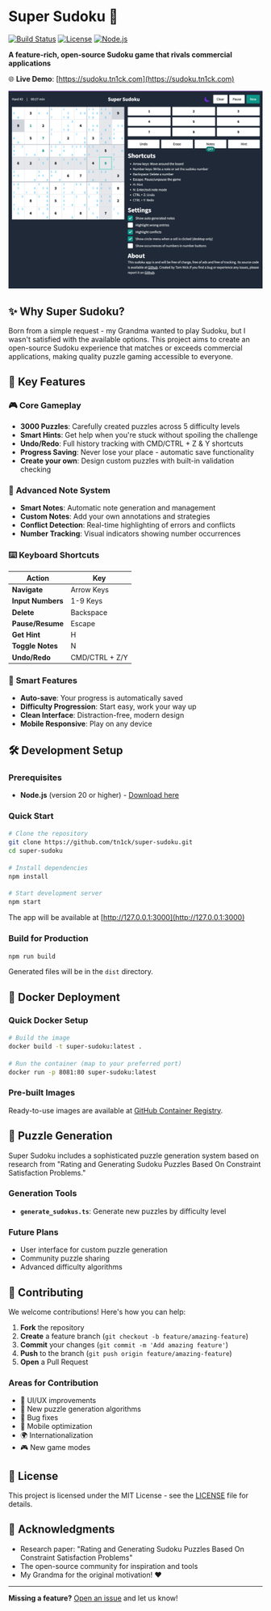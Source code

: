 # Super Sudoku 🧩

[![Build Status](https://img.shields.io/badge/build-passing-brightgreen)](https://sudoku.tn1ck.com)
[![License](https://img.shields.io/badge/license-MIT-blue.svg)](LICENSE)
[![Node.js](https://img.shields.io/badge/node-%3E%3D20-brightgreen.svg)](https://nodejs.org/)

**A feature-rich, open-source Sudoku game that rivals commercial applications**

🌐 **Live Demo**: [https://sudoku.tn1ck.com](https://sudoku.tn1ck.com)

![Screenshot of the sudoku app](./docs/screenshot-app-2025-06-24.png)

## ✨ Why Super Sudoku?

Born from a simple request - my Grandma wanted to play Sudoku, but I wasn't satisfied with the available options. This project aims to create an open-source Sudoku experience that matches or exceeds commercial applications, making quality puzzle gaming accessible to everyone.

## 🚀 Key Features

### 🎮 **Core Gameplay**
- **3000 Puzzles**: Carefully created puzzles across 5 difficulty levels
- **Smart Hints**: Get help when you're stuck without spoiling the challenge
- **Undo/Redo**: Full history tracking with CMD/CTRL + Z & Y shortcuts
- **Progress Saving**: Never lose your place - automatic save functionality
- **Create your own**: Design custom puzzles with built-in validation checking

### 📝 **Advanced Note System**
- **Smart Notes**: Automatic note generation and management
- **Custom Notes**: Add your own annotations and strategies
- **Conflict Detection**: Real-time highlighting of errors and conflicts
- **Number Tracking**: Visual indicators showing number occurrences

### ⌨️ **Keyboard Shortcuts**
| Action | Key |
|--------|-----|
| **Navigate** | Arrow Keys |
| **Input Numbers** | 1-9 Keys |
| **Delete** | Backspace |
| **Pause/Resume** | Escape |
| **Get Hint** | H |
| **Toggle Notes** | N |
| **Undo/Redo** | CMD/CTRL + Z/Y |

### 🎯 **Smart Features**
- **Auto-save**: Your progress is automatically saved
- **Difficulty Progression**: Start easy, work your way up
- **Clean Interface**: Distraction-free, modern design
- **Mobile Responsive**: Play on any device

## 🛠️ Development Setup

### Prerequisites
- **Node.js** (version 20 or higher) - [Download here](https://nodejs.org/en/download/package-manager/)

### Quick Start
```bash
# Clone the repository
git clone https://github.com/tn1ck/super-sudoku.git
cd super-sudoku

# Install dependencies
npm install

# Start development server
npm start
```

The app will be available at [http://127.0.0.1:3000](http://127.0.0.1:3000)

### Build for Production
```bash
npm run build
```
Generated files will be in the `dist` directory.

## 🐳 Docker Deployment

### Quick Docker Setup
```bash
# Build the image
docker build -t super-sudoku:latest .

# Run the container (map to your preferred port)
docker run -p 8081:80 super-sudoku:latest
```

### Pre-built Images
Ready-to-use images are available at [GitHub Container Registry](https://github.com/tn1ck/super-sudoku/pkgs/container/super-sudoku).

## 🧩 Puzzle Generation

Super Sudoku includes a sophisticated puzzle generation system based on research from "Rating and Generating Sudoku Puzzles Based On Constraint Satisfaction Problems."

### Generation Tools
- **`generate_sudokus.ts`**: Generate new puzzles by difficulty level

### Future Plans
- User interface for custom puzzle generation
- Community puzzle sharing
- Advanced difficulty algorithms

## 🤝 Contributing

We welcome contributions! Here's how you can help:

1. **Fork** the repository
2. **Create** a feature branch (`git checkout -b feature/amazing-feature`)
3. **Commit** your changes (`git commit -m 'Add amazing feature'`)
4. **Push** to the branch (`git push origin feature/amazing-feature`)
5. **Open** a Pull Request

### Areas for Contribution
- 🎨 UI/UX improvements
- 🧩 New puzzle generation algorithms
- 🐛 Bug fixes
- 📱 Mobile optimization
- 🌍 Internationalization
- 🎮 New game modes

## 📄 License

This project is licensed under the MIT License - see the [LICENSE](LICENSE) file for details.

## 🙏 Acknowledgments

- Research paper: "Rating and Generating Sudoku Puzzles Based On Constraint Satisfaction Problems"
- The open-source community for inspiration and tools
- My Grandma for the original motivation! ❤️

---

**Missing a feature?** [Open an issue](https://github.com/tn1ck/super-sudoku/issues) and let us know!
